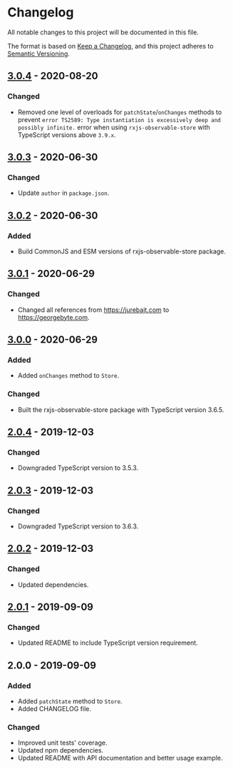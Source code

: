 # Changelog

All notable changes to this project will be documented in this file.

The format is based on [Keep a Changelog](https://keepachangelog.com/en/1.0.0/),
and this project adheres to [Semantic Versioning](https://semver.org/spec/v2.0.0.html).

## [3.0.4] - 2020-08-20

### Changed

* Removed one level of overloads for `patchState`/`onChanges` methods to prevent `error TS2589: Type instantiation is excessively deep and possibly infinite.` error when using `rxjs-observable-store` with TypeScript versions above `3.9.x`.

## [3.0.3] - 2020-06-30

### Changed

* Update `author` in `package.json`.

## [3.0.2] - 2020-06-30

### Added

* Build CommonJS and ESM versions of rxjs-observable-store package.

## [3.0.1] - 2020-06-29

### Changed

* Changed all references from https://jurebajt.com to https://georgebyte.com.

## [3.0.0] - 2020-06-29

### Added

* Added `onChanges` method to `Store`.

### Changed

* Built the rxjs-observable-store package with TypeScript version 3.6.5.

## [2.0.4] - 2019-12-03

### Changed

* Downgraded TypeScript version to 3.5.3.

## [2.0.3] - 2019-12-03

### Changed

* Downgraded TypeScript version to 3.6.3.

## [2.0.2] - 2019-12-03

### Changed

* Updated dependencies.

## [2.0.1] - 2019-09-09

### Changed

* Updated README to include TypeScript version requirement.

## 2.0.0 - 2019-09-09

### Added

* Added `patchState` method to `Store`.
* Added CHANGELOG file.

### Changed

* Improved unit tests' coverage.
* Updated npm dependencies.
* Updated README with API documentation and better usage example.

[3.0.4]: https://github.com/georgebyte/rxjs-observable-store/compare/v3.0.3...v3.0.4
[3.0.3]: https://github.com/georgebyte/rxjs-observable-store/compare/v3.0.2...v3.0.3
[3.0.2]: https://github.com/georgebyte/rxjs-observable-store/compare/v3.0.1...v3.0.2
[3.0.1]: https://github.com/georgebyte/rxjs-observable-store/compare/v3.0.0...v3.0.1
[3.0.0]: https://github.com/georgebyte/rxjs-observable-store/compare/v2.0.4...v3.0.0
[2.0.4]: https://github.com/georgebyte/rxjs-observable-store/compare/v2.0.3...v2.0.4
[2.0.3]: https://github.com/georgebyte/rxjs-observable-store/compare/v2.0.2...v2.0.3
[2.0.2]: https://github.com/georgebyte/rxjs-observable-store/compare/v2.0.1...v2.0.2
[2.0.1]: https://github.com/georgebyte/rxjs-observable-store/compare/v2.0.0...v2.0.1
